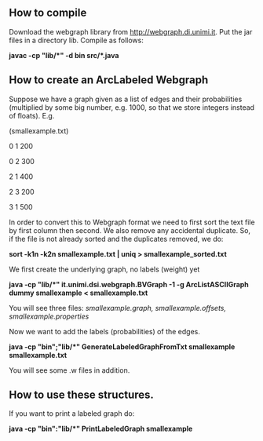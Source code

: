 How to compile
--

Download the webgraph library from http://webgraph.di.unimi.it. Put the jar files in a directory lib. Compile as follows:

**javac -cp "lib/\*" -d bin src/\*.java**



How to create an ArcLabeled Webgraph 
--

Suppose we have a graph given as a list of edges and their probabilities (multiplied by some big number, e.g. 1000, so that we store integers instead of floats). E.g. 

(smallexample.txt)

0 1 200

0 2 300

2 1 400

2 3 200

3 1 500 

In order to convert this to Webgraph format we need to first sort the text file by first column then second. We also remove any accidental duplicate. So, if the file is not already sorted and the duplicates removed, we do:

**sort -k1n -k2n smallexample.txt | uniq > smallexample_sorted.txt**


We first create the underlying graph, no labels (weight) yet

**java -cp "lib/\*" it.unimi.dsi.webgraph.BVGraph -1 -g ArcListASCIIGraph dummy smallexample < smallexample.txt**

You will see three files: *smallexample.graph, smallexample.offsets, smallexample.properties*


Now we want to add the labels (probabilities) of the edges. 

**java -cp "bin";"lib/\*" GenerateLabeledGraphFromTxt smallexample smallexample.txt**

You will see some .w files in addition. 



How to use these structures.
----------------------------------------

If you want to print a labeled graph do:

**java -cp "bin":"lib/\*" PrintLabeledGraph smallexample**


##
